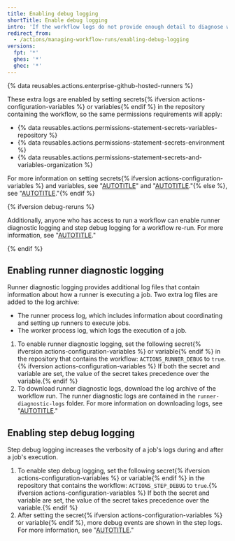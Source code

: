 ```yaml
---
title: Enabling debug logging
shortTitle: Enable debug logging
intro: 'If the workflow logs do not provide enough detail to diagnose why a workflow, job, or step is not working as expected, you can enable additional debug logging.'
redirect_from:
  - /actions/managing-workflow-runs/enabling-debug-logging
versions:
  fpt: '*'
  ghes: '*'
  ghec: '*'
---
```

 
{% data reusables.actions.enterprise-github-hosted-runners %}

These extra logs are enabled by setting secrets{% ifversion actions-configuration-variables %} or variables{% endif %} in the repository containing the workflow, so the same permissions requirements will apply:

- {% data reusables.actions.permissions-statement-secrets-variables-repository %}
- {% data reusables.actions.permissions-statement-secrets-environment %}
- {% data reusables.actions.permissions-statement-secrets-and-variables-organization %}

For more information on setting secrets{% ifversion actions-configuration-variables %} and variables, see "[AUTOTITLE](/actions/security-guides/using-secrets-in-github-actions)" and "[AUTOTITLE](/actions/learn-github-actions/variables)."{% else %}, see "[AUTOTITLE](/actions/security-guides/using-secrets-in-github-actions)."{% endif %}

{% ifversion debug-reruns %}

Additionally, anyone who has access to run a workflow can enable runner diagnostic logging and step debug logging for a workflow re-run. For more information, see "[AUTOTITLE](/actions/managing-workflow-runs/re-running-workflows-and-jobs)."

 {% endif %}

## Enabling runner diagnostic logging

Runner diagnostic logging provides additional log files that contain information about how a runner is executing a job. Two extra log files are added to the log archive:

- The runner process log, which includes information about coordinating and setting up runners to execute jobs.
- The worker process log, which logs the execution of a job.

1. To enable runner diagnostic logging, set the following secret{% ifversion actions-configuration-variables %} or variable{% endif %} in the repository that contains the workflow: `ACTIONS_RUNNER_DEBUG` to `true`.{% ifversion actions-configuration-variables %} If both the secret and variable are set, the value of the secret takes precedence over the variable.{% endif %}
1. To download runner diagnostic logs, download the log archive of the workflow run. The runner diagnostic logs are contained in the `runner-diagnostic-logs` folder. For more information on downloading logs, see "[AUTOTITLE](/actions/monitoring-and-troubleshooting-workflows/using-workflow-run-logs#downloading-logs)."

## Enabling step debug logging

Step debug logging increases the verbosity of a job's logs during and after a job's execution.

1. To enable step debug logging, set the following secret{% ifversion actions-configuration-variables %} or variable{% endif %} in the repository that contains the workflow: `ACTIONS_STEP_DEBUG` to `true`.{% ifversion actions-configuration-variables %} If both the secret and variable are set, the value of the secret takes precedence over the variable.{% endif %}
1. After setting the secret{% ifversion actions-configuration-variables %} or variable{% endif %}, more debug events are shown in the step logs. For more information, see "[AUTOTITLE](/actions/monitoring-and-troubleshooting-workflows/using-workflow-run-logs#viewing-logs-to-diagnose-failures)."
